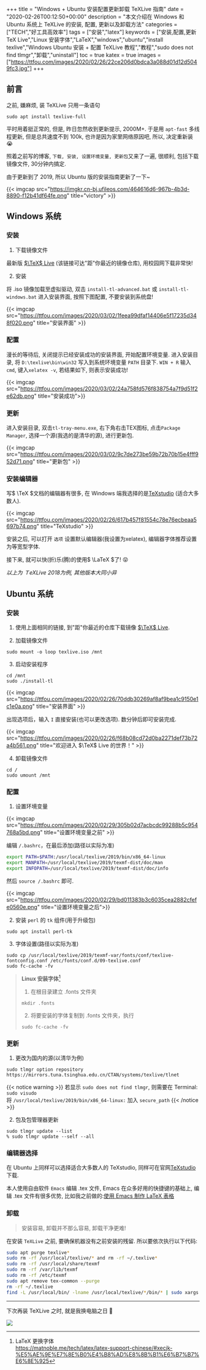 +++
title = "Windows + Ubuntu 安装配置更新卸载 TeXLive 指南"
date = "2020-02-26T00:12:50+00:00"
description = "本文介绍在 Windows 和 Ubuntu 系统上 TeXLive 的安装, 配置, 更新以及卸载方法"
categories = ["TECH","好工具高效率"]
tags = ["安装","latex"]
keywords = ["安装,配置,更新 TeX Live","Linux 安装字体","LaTeX","windows","ubuntu","install texlive","Windows Ubuntu 安装 + 配置 TeXLive 教程","教程","sudo does not find tlmgr","卸载","uninstall"]
toc = true
katex = true
images = ["https://ttfou.com/images/2020/02/26/22ce206d0bdca3a088d01d12d5049fc3.jpg"]
+++

## 前言

之前, 嫌麻烦, 装 TeXLive 只用一条语句

```shell
sudo apt install texlive-full
```

平时用着挺正常的, 但是, 昨日忽然收到更新提示, 2000M+. 于是用 `apt-fast` 多线程更新, 但是总共速度不到 100k, 也许是因为家里网络原因吧, 所以, 决定重新装 😭

照着之前写的博客, `下载, 安装, 设置环境变量, 更新包`又来了一遍, 很顺利, 包括下载镜像文件, 30分钟内搞定.

由于更新到了 2019, 所以 Ubuntu 版的安装指南更新了一下~

{{< imgcap src="https://imgkr.cn-bj.ufileos.com/464616d6-967b-4b3d-8890-f12b41df64fe.png" title="victory" >}}

## Windows 系统

### 安装

1. 下载镜像文件

最新版 [$\TeX$ Live](http://mirror.ctan.org/systems/texlive/Images/) (该链接可达"距"你最近的镜像仓库), 用校园网下载非常快!

2. 安装

将 .iso 镜像加载至虚拟驱动, 双击 `install-tl-advanced.bat` 或 `install-tl-windows.bat` 进入安装界面, 按照下图配置, 不要安装到系统盘!

{{< imgcap src="https://ttfou.com/images/2020/03/02/1feea99dfaf14406e5f17235d348f020.png" title="安装界面" >}}

### 配置

漫长的等待后, 关闭提示已经安装成功的安装界面, 开始配置环境变量. 进入安装目录, 将 `D:\texlive\bin\win32` 写入到系统环境变量 `PATH` 目录下. `WIN + R` 输入 `cmd`, 键入`xelatex -v`, 若结果如下, 则表示安装成功! 

{{< imgcap src="https://ttfou.com/images/2020/03/02/24a758fd576f838754a7f9d51f2e62db.png" title="安装成功">}}

### 更新

进入安装目录, 双击`tl-tray-menu.exe`, 右下角右击TEX图标, 点击`Package Manager`, 选择一个源(我选的是清华的源), 进行更新包.

{{< imgcap src="https://ttfou.com/images/2020/03/02/9c7de273be59b72b70b15e4fff952d71.png" title="更新包" >}}

### 安装编辑器

写$ \TeX $文档的编辑器有很多, 在 Windows 端我选择的是[TeXstudio](https://texstudio.org/) (适合大多数人).

{{< imgcap src="https://ttfou.com/images/2020/02/26/617b457f81554c78e76ecbeaa5697b74.png" title="TeXstudio" >}}

安装之后, 可以打开 `选项` 设置默认编辑器(我设置为xelatex), 编辑器字体推荐设置为等宽型字体.  

接下来, 就可以快(折)乐(腾)的使用$ \LaTeX $了! 😝

*以上为 ＴeXLive 2018为例, 其他版本大同小异*

## Ubuntu 系统

### 安装

1. 使用上面相同的链接, 到"距"你最近的仓库下载镜像 [$\TeX$ Live](http://mirror.ctan.org/systems/texlive/Images/).

2. 加载镜像文件

```shell
sudo mount -o loop texlive.iso /mnt
```

3. 启动安装程序
```shell
cd /mnt 
sudo ./install-tl
```

{{< imgcap src="https://ttfou.com/images/2020/02/26/70ddb30269af8af9bea1c9150e1c1e0a.png" title="安装界面" >}}

出现选项后，输入 `I` 直接安装(也可以更改选项). 数分钟后即可安装完成.

{{< imgcap src="https://ttfou.com/images/2020/02/26/f68b08cd72d0ba2271def73b72a4b561.png" title="欢迎进入 $\TeX$ Live 的世界！" >}}

4. 卸载镜像文件

```shell
cd /
sudo umount /mnt
```

### 配置

1. 设置环境变量

{{< imgcap src="https://ttfou.com/images/2020/02/29/305b02d7acbcdc99288b5c954768a5bd.png" title="设置环境变量之前" >}}

编辑 `/.bashrc`，在最后添加(路径以实际为准) 

```bash
export PATH=$PATH:/usr/local/texlive/2019/bin/x86_64-linux
export MANPATH=/usr/local/texlive/2019/texmf-dist/doc/man
export INFOPATH=/usr/local/texlive/2019/texmf-dist/doc/info
```

然后 `source /.bashrc` 即可.

{{< imgcap src="https://ttfou.com/images/2020/02/29/bd011383b3c6035cea2882cfefe0560e.png" title="设置环境变量之后">}}

2. 安装 `perl` 的 `tk` 组件(用于升级包)
```shell
sudo apt install perl-tk
```

3. 字体设置(路径以实际为准)

```shell
sudo cp /usr/local/texlive/2019/texmf-var/fonts/conf/texlive-fontconfig.conf /etc/fonts/conf.d/09-texlive.conf
sudo fc-cache -fv
```

> **Linux 安装字体**[^1]
> 1. 在根目录建立 .fonts 文件夹
> ```shell
> mkdir .fonts
> ```
> 2. 将要安装的字体复制到 .fonts 文件夹，执行
> ```shell
> sudo fc-cache -fv
> ```

### 更新

1. 更改为国内的源(以清华为例)

```shell
sudo tlmgr option repository https://mirrors.tuna.tsinghua.edu.cn/CTAN/systems/texlive/tlnet
```

{{< notice warning >}}
若显示 `sudo does not find tlmgr`, 则需要在 Terminal: `sudo visudo` <br>
将 `/usr/local/texlive/2019/bin/x86_64-linux:` 加入 `secure_path`
{{< /notice >}}

2. 包及包管理器更新

```shell
sudo tlmgr update --list
% sudo tlmgr update --self --all 
```

### 编辑器选择

在 Ubuntu 上同样可以选择适合大多数人的 TeXstudio, 同样可在官网[TeXstudio](https://texstudio.org/)下载. 

本人使用自由软件 `Emacs` 编辑 .tex 文件, Emacs 在众多好用的快捷键的基础上, 编辑 .tex 文件有很多优势, 比如我之前做的:[使用 Emacs 制作 LaTeX 表格](https://matnoble.me/posts/using-emacs-to-make-latex-table/)

### 卸载

> 安装容易, 卸载并不那么容易, 卸载干净更难!

在安装 `TeXLive` 之前, 要确保机器没有之前安装的残留. 所以要依次执行以下代码:

```bash
sudo apt purge texlive*
sudo rm -rf /usr/local/texlive/* and rm -rf ~/.texlive*
sudo rm -rf /usr/local/share/texmf
sudo rm -rf /var/lib/texmf
sudo rm -rf /etc/texmf
sudo apt remove tex-common --purge
rm -rf ~/.texlive
find -L /usr/local/bin/ -lname /usr/local/texlive/*/bin/* | sudo xargs rm
```

<hr />

下次再装 TeXLive 之时, 就是我换电脑之日 🦝

<img src="https://ttfou.com/images/2020/02/27/024e38b99b47e9f56463cbfecd9d7c1e.gif" />

[^1]: LaTeX 更换字体 <br> https://matnoble.me/tech/latex/latex-support-chinese/#xecjk-%E5%AE%9E%E7%8E%B0%E4%B8%AD%E8%8B%B1%E6%B7%B7%E6%8E%925
